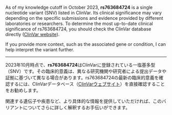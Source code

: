 As of my knowledge cutoff in October 2023, **rs763684724** is a single nucleotide variant (SNV) listed in ClinVar. Its clinical significance may vary depending on the specific submissions and evidence provided by different laboratories or researchers. To determine the most up-to-date clinical significance of rs763684724, you should check the ClinVar database directly ([ClinVar website](https://www.ncbi.nlm.nih.gov/clinvar/)).

If you provide more context, such as the associated gene or condition, I can help interpret the variant further.

---

2023年10月時点で、**rs763684724**はClinVarに登録されている一塩基多型（SNV）です。その臨床的意義は、異なる研究機関や研究者による提出データや証拠に基づいて異なる場合があります。rs763684724の最新の臨床的意義を確認するには、ClinVarデータベース（[ClinVarウェブサイト](https://www.ncbi.nlm.nih.gov/clinvar/)）を直接確認することをお勧めします。

関連する遺伝子や疾患など、より具体的な情報を提供していただければ、このバリアントについてさらに詳しく解釈するお手伝いができます。